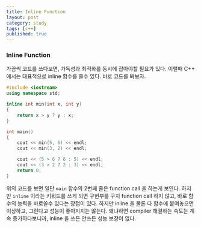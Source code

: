 ```yaml
---
title: Inline Function
layout: post
category: study
tags: [c++]
published: true
---
```


### Inline Function

가끔씩 코드를 쓰다보면, 가독성과 최적화를 동시에 잡아야할 필요가 있다. 이럴때 C++ 에서는 대표적으로 inline 함수를 쓸수 있다. 바로 코드를 봐보자.

```c++
#include <iostream>
using namespace std;

inline int min(int x, int y)
{
    return x > y ? y : x;
}

int main()
{
    cout << min(5, 6) << endl;
    cout << min(3, 2) << endl;

    cout << (5 > 6 ? 6 : 5) << endl;
    cout << (3 > 2 ? 2 : 3) << endl;
    return 0;
}
```

위의 코드를 보면 일단 `main` 함수의 2번째 줄은 function call 을 하는게 보인다. 하지만 `inline` 이라는 키워드를 쓰게 되면 구현부를 구지 function call 하지 않고, 바로 함수의 능력을 바로쓸수 있다는 장점이 있다. 하지만 inline 을 물론 다 함수에 붙여놓으면 이상하고, 그런다고 성능이 좋아지지는 않는다. 왜냐하면 compiler 해결하는 속도는 계속 증가하다보니까, inline 을 쓰든 안쓰든 성능 보장이 없다.